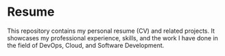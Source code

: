 # Resume
This repository contains my personal resume (CV) and related projects. It showcases my professional experience, skills, and the work I have done in the field of DevOps, Cloud, and Software Development.
